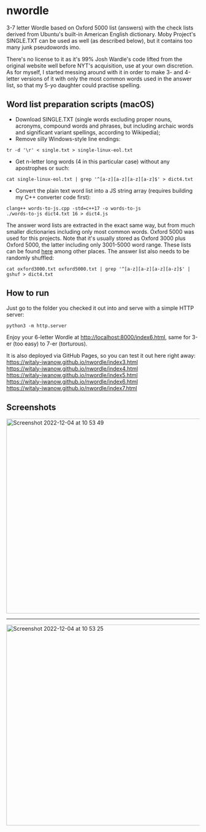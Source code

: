 # nwordle
3-7 letter Wordle based on Oxford 5000 list (answers) with the check lists derived from Ubuntu's built-in American English dictionary. Moby Project's SINGLE.TXT can be used as well (as described below), but it contains too many junk pseudowords imo.

There's no license to it as it's 99% Josh Wardle's code lifted from the original website well before NYT's acquisition, use at your own discretion. As for myself, I started messing around with it in order to make 3- and 4-letter versions of it with only the most common words used in the answer list, so that my 5-yo daughter could practise spelling.

## Word list preparation scripts (macOS)
* Download SINGLE.TXT (single words excluding proper nouns, acronyms, compound words and phrases, but including archaic words and significant variant spellings, according to Wikipedia);
* Remove silly Windows-style line endings:
```
tr -d '\r' < single.txt > single-linux-eol.txt
```
* Get n-letter long words (4 in this particular case) without any apostrophes or such:
```
cat single-linux-eol.txt | grep '^[a-z][a-z][a-z][a-z]$' > dict4.txt
```
* Convert the plain text word list into a JS string array (requires building my C++ converter code first):
```
clang++ words-to-js.cpp -std=c++17 -o words-to-js
./words-to-js dict4.txt 16 > dict4.js
```

The answer word lists are extracted in the exact same way, but from much smaller dictionaries including only most common words. Oxford 5000 was used for this projects. Note that it's usually stored as Oxford 3000 plus Oxford 5000, the latter including only 3001-5000 word range. These lists can be found [here](https://github.com/jnoodle/English-Vocabulary-Word-List) among other places.
The answer list also needs to be randomly shuffled:
```
cat oxford3000.txt oxford5000.txt | grep '^[a-z][a-z][a-z][a-z]$' | gshuf > dict4.txt
```

## How to run
Just go to the folder you checked it out into and serve with a simple HTTP server:
```
python3 -m http.server
```
Enjoy your 6-letter Wordle at <http://localhost:8000/index6.html>, same for 3-er (too easy) to 7-er (torturous).

It is also deployed via GitHub Pages, so you can test it out here right away: <br>
https://witaly-iwanow.github.io/nwordle/index3.html<br>
https://witaly-iwanow.github.io/nwordle/index4.html<br>
https://witaly-iwanow.github.io/nwordle/index5.html<br>
https://witaly-iwanow.github.io/nwordle/index6.html<br>
https://witaly-iwanow.github.io/nwordle/index7.html

## Screenshots
<img width="508" alt="Screenshot 2022-12-04 at 10 53 49" src="https://user-images.githubusercontent.com/37587207/205473494-79fb4e5e-a3b7-413d-b1b0-afa7664d6844.png">

---

<img width="524" alt="Screenshot 2022-12-04 at 10 53 25" src="https://user-images.githubusercontent.com/37587207/205473571-9a34dd33-aff3-4cf6-99d8-6d386a019575.png">

